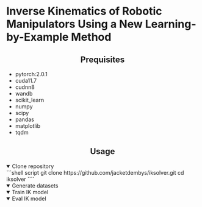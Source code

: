 # Inverse Kinematics of Robotic Manipulators Using a New Learning-by-Example Method


## <div align="center">Prequisites</div>
- pytorch:2.0.1
- cuda11.7
- cudnn8
- wandb
- scikit_learn
- numpy
- scipy
- pandas
- matplotlib
- tqdm


## <div align="center">Usage</div>

</details>
<details open><summary>Clone repository</summary>
```shell script
git clone https://github.com/jacketdembys/iksolver.git
cd iksolver
````
</details>

</details>
<details open><summary>Generate datasets</summary>
</details>

</details>
<details open><summary>Train IK model</summary>
</details>

</details>
<details open><summary>Eval IK model</summary>
</details>